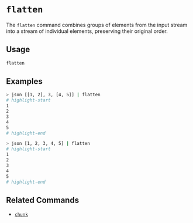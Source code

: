 # `flatten`

The `flatten` command combines groups of elements from the input stream into a stream of individual elements, preserving their original order.

## Usage

```bash
flatten
```

## Examples

```bash
> json [[1, 2], 3, [4, 5]] | flatten
# highlight-start
​1
​2
​3
​4
​5
# highlight-end
```

```bash title="An already flat stream of elements would be unchanged"
> json [1, 2, 3, 4, 5] | flatten
# highlight-start
​1
​2
​3
​4
​5
# highlight-end
```

## Related Commands

- [`chunk`](./chunk.md)
